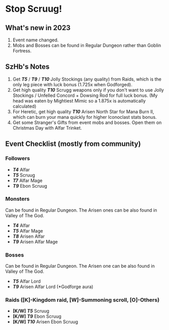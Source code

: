 # Stop Scruug!

## What's new in 2023

1. Event name changed.
2. Mobs and Bosses can be found in Regular Dungeon rather than Goblin Fortress.

## SzHb's Notes

1. Get ***T5*** / ***T9*** / ***T10*** Jolly Stockings (any quality) from Raids, which is the only leg piece with luck bonus (1.725x when Godforged).
2. Get high quality ***T10*** Scrugg weapons only if you don't want to use Jolly Stockings / Unfelled Concord + Dowsing Rod for full luck bonus. (My head was eaten by Mightiest Mimic so a 1.875x is automatically calculated)
3. For Heretic, get high quality ***T10*** Arisen North Star for Mana Burn II, which can burn your mana quickly for higher Iconoclast stats bonus.
4. Get some Stranger's Gifts from event mobs and bosses. Open them on Christmas Day with Alfar Trinket. 

## Event Checklist (mostly from community)

### Followers

- ***T4*** Alfar
- ***T5*** Scruug
- ***T7*** Alfar Mage
- ***T9*** Ebon Scruug

### Monsters

Can be found in Regular Dungeon. The Arisen ones can be also found in Valley of The God.

- ***T4*** Alfar
- ***T5*** Alfar Mage
- ***T8*** Arisen Alfar
- ***T9*** Arisen Alfar Mage

### Bosses

Can be found in Regular Dungeon. The Arisen one can be also found in Valley of The God.

- ***T5*** Alfar Lord
- ***T9*** Arisen Alfar Lord (*Godforge aura)

### Raids ([K]-Kingdom raid, [W]-Summoning scroll, [O]-Others)

- **[K/W]** ***T5*** Scruug
- **[K/W]** ***T9*** Ebon Scruug
- **[K/W]** ***T10*** Arisen Ebon Scruug